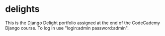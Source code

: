 # delights
This is the Django Delight portfolio assigned at the end of the CodeCademy Django course. To log in use "login:admin password:admin".
